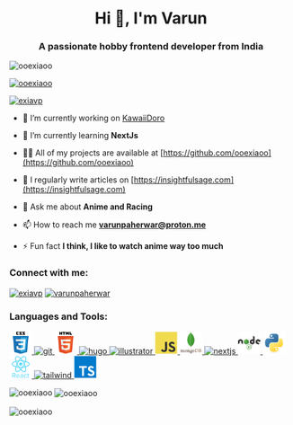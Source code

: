 <h1 align="center">Hi 👋, I'm Varun</h1>
<h3 align="center">A passionate hobby frontend developer from India</h3>

<p align="left"> <img src="https://komarev.com/ghpvc/?username=ooexiaoo&label=Profile%20views&color=0e75b6&style=flat" alt="ooexiaoo" /> </p>

<p align="left"> <a href="https://github.com/ryo-ma/github-profile-trophy"><img src="https://github-profile-trophy.vercel.app/?username=ooexiaoo&theme=onestar" alt="ooexiaoo" /></a> </p>

<p align="left"> <a href="https://twitter.com/exiavp" target="blank"><img src="https://img.shields.io/twitter/follow/exiavp?logo=twitter&style=for-the-badge" alt="exiavp" /></a> </p>

- 🔭 I’m currently working on [KawaiiDoro](https://kawaiidoro.com)

- 🌱 I’m currently learning **NextJs**

- 👨‍💻 All of my projects are available at [https://github.com/ooexiaoo](https://github.com/ooexiaoo)

- 📝 I regularly write articles on [https://insightfulsage.com](https://insightfulsage.com)

- 💬 Ask me about **Anime and Racing**

- 📫 How to reach me **varunpaherwar@proton.me**

- ⚡ Fun fact **I think, I like to watch anime way too much**

<h3 align="left">Connect with me:</h3>
<p align="left">
<a href="https://twitter.com/exiavp" target="blank"><img align="center" src="https://raw.githubusercontent.com/rahuldkjain/github-profile-readme-generator/master/src/images/icons/Social/twitter.svg" alt="exiavp" height="30" width="40" /></a>
<a href="https://www.youtube.com/c/varunpaherwar" target="blank"><img align="center" src="https://raw.githubusercontent.com/rahuldkjain/github-profile-readme-generator/master/src/images/icons/Social/youtube.svg" alt="varunpaherwar" height="30" width="40" /></a>
</p>

<h3 align="left">Languages and Tools:</h3>
<p align="left"> <a href="https://www.w3schools.com/css/" target="_blank" rel="noreferrer"> <img src="https://raw.githubusercontent.com/devicons/devicon/master/icons/css3/css3-original-wordmark.svg" alt="css3" width="40" height="40"/> </a> <a href="https://git-scm.com/" target="_blank" rel="noreferrer"> <img src="https://www.vectorlogo.zone/logos/git-scm/git-scm-icon.svg" alt="git" width="40" height="40"/> </a> <a href="https://www.w3.org/html/" target="_blank" rel="noreferrer"> <img src="https://raw.githubusercontent.com/devicons/devicon/master/icons/html5/html5-original-wordmark.svg" alt="html5" width="40" height="40"/> </a> <a href="https://gohugo.io/" target="_blank" rel="noreferrer"> <img src="https://api.iconify.design/logos-hugo.svg" alt="hugo" width="40" height="40"/> </a> <a href="https://www.adobe.com/in/products/illustrator.html" target="_blank" rel="noreferrer"> <img src="https://www.vectorlogo.zone/logos/adobe_illustrator/adobe_illustrator-icon.svg" alt="illustrator" width="40" height="40"/> </a> <a href="https://developer.mozilla.org/en-US/docs/Web/JavaScript" target="_blank" rel="noreferrer"> <img src="https://raw.githubusercontent.com/devicons/devicon/master/icons/javascript/javascript-original.svg" alt="javascript" width="40" height="40"/> </a> <a href="https://www.mongodb.com/" target="_blank" rel="noreferrer"> <img src="https://raw.githubusercontent.com/devicons/devicon/master/icons/mongodb/mongodb-original-wordmark.svg" alt="mongodb" width="40" height="40"/> </a> <a href="https://nextjs.org/" target="_blank" rel="noreferrer"> <img src="https://cdn.worldvectorlogo.com/logos/nextjs-2.svg" alt="nextjs" width="40" height="40"/> </a> <a href="https://nodejs.org" target="_blank" rel="noreferrer"> <img src="https://raw.githubusercontent.com/devicons/devicon/master/icons/nodejs/nodejs-original-wordmark.svg" alt="nodejs" width="40" height="40"/> </a> <a href="https://www.python.org" target="_blank" rel="noreferrer"> <img src="https://raw.githubusercontent.com/devicons/devicon/master/icons/python/python-original.svg" alt="python" width="40" height="40"/> </a> <a href="https://reactjs.org/" target="_blank" rel="noreferrer"> <img src="https://raw.githubusercontent.com/devicons/devicon/master/icons/react/react-original-wordmark.svg" alt="react" width="40" height="40"/> </a> <a href="https://tailwindcss.com/" target="_blank" rel="noreferrer"> <img src="https://www.vectorlogo.zone/logos/tailwindcss/tailwindcss-icon.svg" alt="tailwind" width="40" height="40"/> </a> <a href="https://www.typescriptlang.org/" target="_blank" rel="noreferrer"> <img src="https://raw.githubusercontent.com/devicons/devicon/master/icons/typescript/typescript-original.svg" alt="typescript" width="40" height="40"/> </a> </p>

<p><img align="left" src="https://github-readme-stats.vercel.app/api/top-langs?username=ooexiaoo&show_icons=true&locale=en&layout=compact&theme=onestar" alt="ooexiaoo" /></p>

<p>&nbsp;<img align="center" src="https://github-readme-stats.vercel.app/api?username=ooexiaoo&show_icons=true&locale=en&theme=onestar" alt="ooexiaoo" /></p>

<p><img align="center" src="https://github-readme-streak-stats.herokuapp.com/?user=ooexiaoo&theme=onestar" alt="ooexiaoo" /></p>
